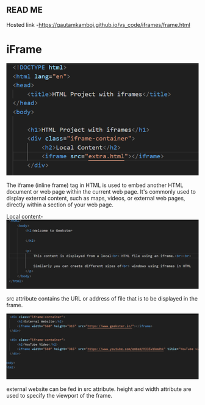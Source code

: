 ## READ ME

Hosted link -https://gautamkamboj.github.io/vs_code/iframes/frame.html

# iFrame

![Alt text](image.png)

The iframe (inline frame) tag in HTML is used to embed another HTML document or web page within the current web page. It's commonly used to display external content, such as maps, videos, or external web pages, directly within a section of your web page.

Local content- ![Alt text](image-2.png)

src attribute contains the URL or address of file that is to be displayed in the frame.

![Alt text](image-1.png)

external website can be fed in src attribute.
height and width attribute are used to specify the viewport of the frame.


